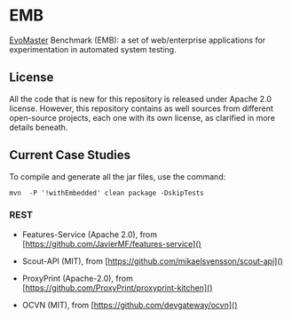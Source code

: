 # EMB
[EvoMaster](http://evomaster.org) Benchmark (EMB): a set of web/enterprise applications for experimentation in automated system testing.

## License
All the code that is new for this repository is released under Apache 2.0 license. 
However, this repository contains as well sources from different open-source 
projects, each one with its own license, as clarified in more details beneath.

## Current Case Studies

To compile and generate all the jar files, use the command:

``mvn  -P '!withEmbedded' clean package -DskipTests`` 

### REST

* Features-Service (Apache 2.0), from [https://github.com/JavierMF/features-service]()  

* Scout-API (MIT), from [https://github.com/mikaelsvensson/scout-api]()

* ProxyPrint (Apache-2.0), from [https://github.com/ProxyPrint/proxyprint-kitchen]()

* OCVN (MIT), from [https://github.com/devgateway/ocvn]()

